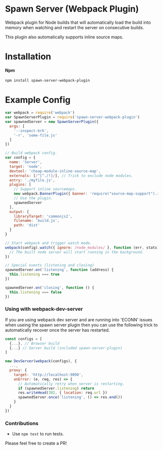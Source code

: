 # Spawn Server (Webpack Plugin)
Webpack plugin for Node builds that will automatically load the build into memory when watching and restart the server on consecutive builds.

This plugin also automatically supports inline source maps.

# Installation

#### Npm
```console
npm install spawn-server-webpack-plugin
```

# Example Config
```javascript
var webpack = require('webpack')
var SpawnServerPlugin = require('spawn-server-webpack-plugin')
var spawnedServer = new SpawnServerPlugin({
  args: [
    '--inspect-brk',
    '-r', 'some-file.js'
  ]
})

// Build webpack config.
var config = {
  name: 'Server',
  target: 'node',
  devtool: 'cheap-module-inline-source-map',
  externals: [/^[^./!]/], // Trick to exclude node modules.
  entry: './myfile.js',
  plugins: [
    // Support inline sourcemaps.
    new webpack.BannerPlugin({ banner: 'require("source-map-support").install({ hookRequire: true })', raw: true }),
    // Use the plugin.
    spawnedServer
  ],
  output: {
    libraryTarget: 'commonjs2',
    filename: 'build.js',
    path: 'dist'
  }
}

// Start webpack and trigger watch mode.
webpack(config).watch({ ignore: /node_modules/ }, function (err, stats) {
  // The built node server will start running in the background.
})

// Special events (listening and closing)
spawnedServer.on('listening', function (address) {
  this.listening === true
})

spawnedServer.on('closing', function () {
  this.listening === false
})
```

### Using with webpack-dev-server
If you are using webpack dev server and are running into 'ECONN' issues when useing the spawn server plugin then you can use the following trick to automatically recover once the server has restarted.

```js
const configs = [
  {...}, // Browser build
  {...} // Server build (included spawn-server-plugin)
]

new DevServer(webpack(configs), {
  ...,
  proxy: {
    target: 'http://localhost:9090',
    onError: (e, req, res) => {
      // Automatically retry when server is restarting.
      if (spawnedServer.listening) return
      res.writeHead(302, { location: req.url })
      spawnedServer.once('listening', () => res.end())
    }
  }
})
```

### Contributions

* Use `npm test` to run tests.

Please feel free to create a PR!

